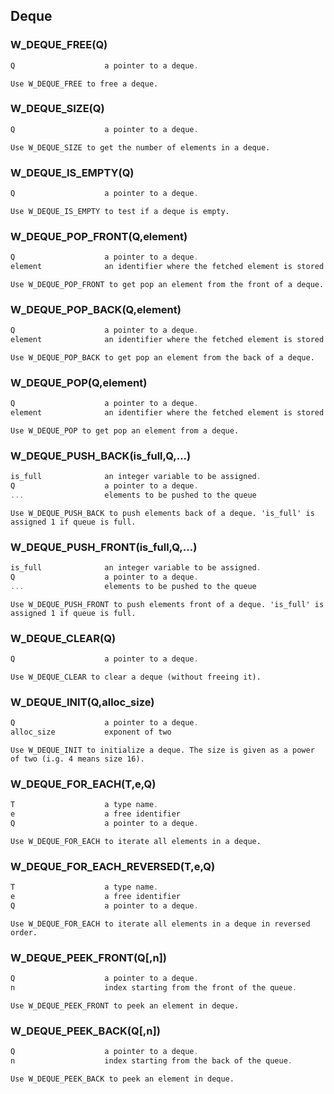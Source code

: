 ## Deque
    
### W_DEQUE_FREE(Q)
```C
Q                    a pointer to a deque.
```
    Use W_DEQUE_FREE to free a deque.
    
### W_DEQUE_SIZE(Q)
```C
Q                    a pointer to a deque.
```
    Use W_DEQUE_SIZE to get the number of elements in a deque.
    
### W_DEQUE_IS_EMPTY(Q)
```C
Q                    a pointer to a deque.
```
    Use W_DEQUE_IS_EMPTY to test if a deque is empty.
    
### W_DEQUE_POP_FRONT(Q,element)
```C
Q                    a pointer to a deque.
element              an identifier where the fetched element is stored
```
    Use W_DEQUE_POP_FRONT to get pop an element from the front of a deque.
    
### W_DEQUE_POP_BACK(Q,element)
```C
Q                    a pointer to a deque.
element              an identifier where the fetched element is stored
```
    Use W_DEQUE_POP_BACK to get pop an element from the back of a deque.
    
### W_DEQUE_POP(Q,element)
```C
Q                    a pointer to a deque.
element              an identifier where the fetched element is stored
```
    Use W_DEQUE_POP to get pop an element from a deque.
    
### W_DEQUE_PUSH_BACK(is_full,Q,...)
```C
is_full              an integer variable to be assigned.
Q                    a pointer to a deque.
...                  elements to be pushed to the queue
```
    Use W_DEQUE_PUSH_BACK to push elements back of a deque. 'is_full' is assigned 1 if queue is full.
    
### W_DEQUE_PUSH_FRONT(is_full,Q,...)
```C
is_full              an integer variable to be assigned.
Q                    a pointer to a deque.
...                  elements to be pushed to the queue
```
    Use W_DEQUE_PUSH_FRONT to push elements front of a deque. 'is_full' is assigned 1 if queue is full.
    
### W_DEQUE_CLEAR(Q)
```C
Q                    a pointer to a deque.
```
    Use W_DEQUE_CLEAR to clear a deque (without freeing it).
    
### W_DEQUE_INIT(Q,alloc_size)
```C
Q                    a pointer to a deque.
alloc_size           exponent of two
```
    Use W_DEQUE_INIT to initialize a deque. The size is given as a power of two (i.g. 4 means size 16).
    
### W_DEQUE_FOR_EACH(T,e,Q)
```C
T                    a type name.
e                    a free identifier
Q                    a pointer to a deque.
```
    Use W_DEQUE_FOR_EACH to iterate all elements in a deque.
    
### W_DEQUE_FOR_EACH_REVERSED(T,e,Q)
```C
T                    a type name.
e                    a free identifier
Q                    a pointer to a deque.
```
    Use W_DEQUE_FOR_EACH to iterate all elements in a deque in reversed order.
    
### W_DEQUE_PEEK_FRONT(Q[,n])
```C
Q                    a pointer to a deque.
n                    index starting from the front of the queue.
```
    Use W_DEQUE_PEEK_FRONT to peek an element in deque.
    
### W_DEQUE_PEEK_BACK(Q[,n])
```C
Q                    a pointer to a deque.
n                    index starting from the back of the queue.
```
    Use W_DEQUE_PEEK_BACK to peek an element in deque.
